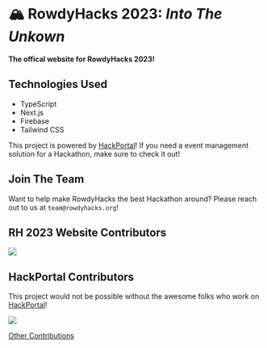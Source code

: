 # 🏔️ RowdyHacks 2023: _Into The Unkown_

**The offical website for RowdyHacks 2023!**

## Technologies Used

- TypeScript
- Next.js
- Firebase
- Tailwind CSS

This project is powered by [HackPortal](https://github.com/acmutd/hackportal)! If you need a event management solution for a Hackathon, make sure to check it out!

## Join The Team

Want to help make RowdyHacks the best Hackathon around? Please reach out to us at `team@rowdyhacks.org`!

## RH 2023 Website Contributors

<a href="https://github.com/UTSA-ACM/rh-website-23/graphs/contributors">
<img src="https://contrib.rocks/image?repo=UTSA-ACM/rh-website-23" />
</a>

## HackPortal Contributors

This project would not be possible without the awesome folks who work on [HackPortal](https://github.com/acmutd/hackportal)!

<a href="https://github.com/acmutd/hackportal/graphs/contributors">
<img src="https://contrib.rocks/image?repo=acmutd/hackportal" />
</a>

[Other Contributions](https://github.com/UTSA-ACM/RowdyHacks23/blob/develop/contributions.md)
